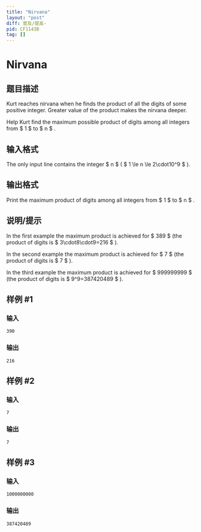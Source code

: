 ```yaml
---
title: "Nirvana"
layout: "post"
diff: 普及/提高-
pid: CF1143B
tag: []
---
```


# Nirvana

## 题目描述

Kurt reaches nirvana when he finds the product of all the digits of some positive integer. Greater value of the product makes the nirvana deeper.

Help Kurt find the maximum possible product of digits among all integers from $ 1 $ to $ n $ .

## 输入格式

The only input line contains the integer $ n $ ( $ 1 \le n \le 2\cdot10^9 $ ).

## 输出格式

Print the maximum product of digits among all integers from $ 1 $ to $ n $ .

## 说明/提示

In the first example the maximum product is achieved for $ 389 $ (the product of digits is $ 3\cdot8\cdot9=216 $ ).

In the second example the maximum product is achieved for $ 7 $ (the product of digits is $ 7 $ ).

In the third example the maximum product is achieved for $ 999999999 $ (the product of digits is $ 9^9=387420489 $ ).

## 样例 #1

### 输入

```
390

```

### 输出

```
216

```

## 样例 #2

### 输入

```
7

```

### 输出

```
7

```

## 样例 #3

### 输入

```
1000000000

```

### 输出

```
387420489

```

